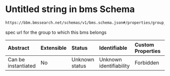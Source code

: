 # Untitled string in bms Schema

```txt
https://bbm.bmssearch.net/schemas/v1/bms.schema.json#/properties/group_url
```

spec url for the group to which this bms belongs

| Abstract            | Extensible | Status         | Identifiable            | Custom Properties | Additional Properties | Access Restrictions | Defined In                                                                  |
| :------------------ | :--------- | :------------- | :---------------------- | :---------------- | :-------------------- | :------------------ | :-------------------------------------------------------------------------- |
| Can be instantiated | No         | Unknown status | Unknown identifiability | Forbidden         | Allowed               | none                | [bms.schema.json*](../../schemas/v1/bms.schema.json "open original schema") |
